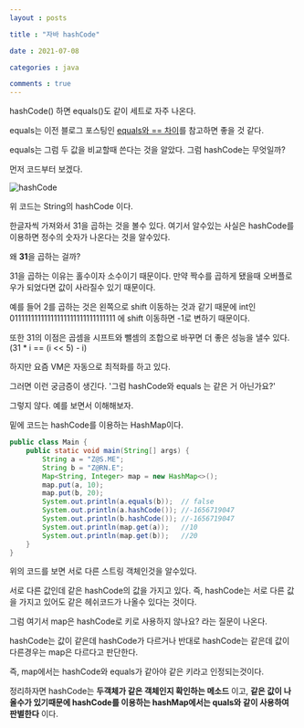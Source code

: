 ```yaml
---
layout : posts

title : "자바 hashCode"

date : 2021-07-08

categories : java

comments : true
---
```




hashCode() 하면 equals()도 같이 세트로 자주 나온다.

equals는 이전 블로그 포스팅인 [equals와 == 차이](https://pkt369.github.io/java/java_equals/)를 참고하면 좋을 것 같다.



equals는 그럼 두 값을 비교할때 쓴다는 것을 알았다. 그럼 hashCode는 무엇일까?

먼저 코드부터 보겠다.

![hashCode](https://user-images.githubusercontent.com/66049273/124847678-55c68100-dfd6-11eb-9b6d-895a402b6bfe.png)

위 코드는 String의 hashCode 이다. 

한글자씩 가져와서 31을 곱하는 것을 볼수 있다. 여기서 알수있는 사실은 hashCode를 이용하면 정수의 숫자가 나온다는 것을 알수있다.

왜 **31**을  곱하는 걸까?



31을 곱하는 이유는 홀수이자 소수이기 때문이다. 만약 짝수를 곱하게 됐을때 오버플로우가 되었다면 값이 사라질수 있기 때문이다. 

예를 들어 2를 곱하는 것은 왼쪽으로 shift 이동하는 것과 같기 때문에 int인 01111111111111111111111111111111 에 shift 이동하면 -1로 변하기 때문이다.

또한 31의 이점은 곱셈을 시프트와 뺄셈의 조합으로 바꾸면 더 좋은 성능을 낼수 있다. (31 * i == (i << 5) - i)

하지만 요즘 VM은 자동으로 최적화를 하고 있다.



그러면 이런 궁금증이 생긴다. '그럼 hashCode와 equals 는 같은 거 아닌가요?'

그렇지 않다. 예를 보면서 이해해보자.

밑에 코드는 hashCode를 이용하는 HashMap이다.

```java
public class Main {
    public static void main(String[] args) {
        String a = "Z@S.ME";
        String b = "Z@RN.E";
        Map<String, Integer> map = new HashMap<>();
        map.put(a, 10);
        map.put(b, 20);
        System.out.println(a.equals(b));  // false
        System.out.println(a.hashCode()); //-1656719047
        System.out.println(b.hashCode()); //-1656719047
        System.out.println(map.get(a));   //10
        System.out.println(map.get(b));   //20
    }
}
```

위의 코드를 보면 서로 다른 스트링 객체인것을 알수있다. 

서로 다른 값인데 같은 hashCode의 값을 가지고 있다. 즉, hashCode는 서로 다른 값을 가지고 있어도 같은 헤쉬코드가 나올수 있다는 것이다.



그럼 여기서 map은 hashCode로 키로 사용하지 않나요? 라는 질문이 나온다.

hashCode는 값이 같은데 hashCode가 다르거나 반대로 hashCode는 같은데 값이 다른경우는 map은 다르다고 판단한다.

즉, map에서는 hashCode와 equals가 같아야 같은 키라고 인정되는것이다.



정리하자면 hashCode는 **두객체가 같은 객체인지 확인하는 메소드** 이고, **같은 값이 나올수가 있기때문에 hashCode를 이용하는 hashMap에서는 quals와 같이 사용하여 판별한다** 이다.















